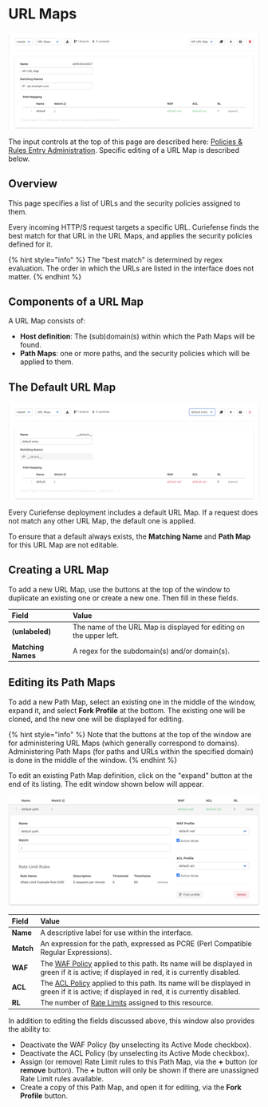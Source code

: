 # URL Maps

![](../../.gitbook/assets/url-maps-initial.png)

The input controls at the top of this page are described here: [Policies & Rules Entry Administration](./#entry-administration). Specific editing of a URL Map is described below.

## Overview

This page specifies a list of URLs and the security policies assigned to them.

Every incoming HTTP/S request targets a specific URL. Curiefense finds the best match for that URL in the URL Maps, and applies the security policies defined for it.

{% hint style="info" %}
The "best match" is determined by regex evaluation. The order in which the URLs are listed in the interface does not matter.
{% endhint %}

## Components of a URL Map

A URL Map consists of:

* **Host definition**: The \(sub\)domain\(s\) within which the Path Maps will be found.
* **Path Maps**: one or more paths, and the security policies which will be applied to them.

## The Default URL Map

![](../../.gitbook/assets/url-maps-default%20%281%29.png)

Every Curiefense deployment includes a default URL Map. If a request does not match any other URL Map, the default one is applied.

To ensure that a default always exists, the **Matching Name** and **Path Map** for this URL Map are not editable.

## Creating a URL Map

To add a new URL Map, use the buttons at the top of the window to duplicate an existing one or create a new one. Then fill in these fields.

| Field | Value |
| :--- | :--- |
| **\(unlabeled\)** | The name of the URL Map is displayed for editing on the upper left. |
| **Matching Names** | A regex for the subdomain\(s\) and/or domain\(s\). |

## Editing its Path Maps

To add a new Path Map, select an existing one in the middle of the window, expand it, and select **Fork Profile** at the bottom. The existing one will be cloned, and the new one will be displayed for editing.

{% hint style="info" %}
Note that the buttons at the top of the window are for administering URL Maps \(which generally correspond to domains\). Administering Path Maps \(for paths and URLs within the specified domain\) is done in the middle of the window.
{% endhint %}

To edit an existing Path Map definition, click on the "expand" button at the end of its listing. The edit window shown below will appear.

![](../../.gitbook/assets/url-maps-editing%20%281%29.png)

| **Field** | **Value** |
| :--- | :--- |
| **Name** | A descriptive label for use within the interface. |
| **Match** | An expression for the path, expressed as PCRE \(Perl Compatible Regular Expressions\). |
| **WAF** | The [WAF Policy](waf-policies.md) applied to this path. Its name will be displayed in green if it is active; if displayed in red, it is currently disabled. |
| **ACL** | The [ACL Policy](acl-policies.md) applied to this path. Its name will be displayed in green if it is active; if displayed in red, it is currently disabled. |
| **RL** | The number of [Rate Limits](rate-limits.md) assigned to this resource. |

In addition to editing the fields discussed above, this window also provides the ability to:

* Deactivate the WAF Policy \(by unselecting its Active Mode checkbox\).
* Deactivate the ACL Policy \(by unselecting its Active Mode checkbox\).
* Assign \(or remove\) Rate Limit rules to this Path Map, via the **+** button \(or **remove** button\). The **+** button will only be shown if there are unassigned Rate Limit rules available.
* Create a copy of this Path Map, and open it for editing, via the **Fork Profile** button.

